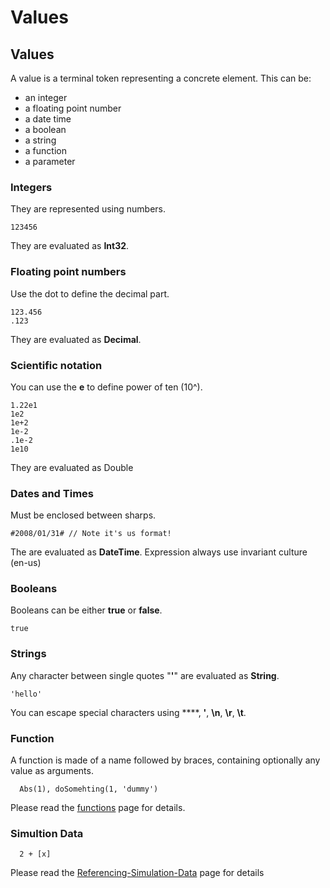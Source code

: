 # Values

## Values

A value is a terminal token representing a concrete element. This can be:

* an integer
* a floating point number
* a date time
* a boolean
* a string
* a function
* a parameter

### Integers

They are represented using numbers.

```text
123456
```

They are evaluated as **Int32**.

### Floating point numbers

Use the dot to define the decimal part.

```text
123.456
.123
```

They are evaluated as **Decimal**.

### Scientific notation

You can use the **e** to define power of ten \(10^\).

```text
1.22e1
1e2
1e+2
1e-2
.1e-2
1e10
```

They are evaluated as Double

### Dates and Times

Must be enclosed between sharps.

```text
#2008/01/31# // Note it's us format!
```

The are evaluated as **DateTime**. Expression always use invariant culture \(en-us\)

### Booleans

Booleans can be either **true** or **false**.

```text
true
```

### Strings

Any character between single quotes "**'**" are evaluated as **String**.

```text
'hello'
```

You can escape special characters using **\**, **\'**, **\n**, **\r**, **\t**.

### Function

A function is made of a name followed by braces, containing optionally any value as arguments.

```text
  Abs(1), doSomehting(1, 'dummy')
```

Please read the [functions](functions.md) page for details.

### Simultion Data

```text
  2 + [x]
```

Please read the [Referencing-Simulation-Data](referencing-simulation-data.md) page for details

